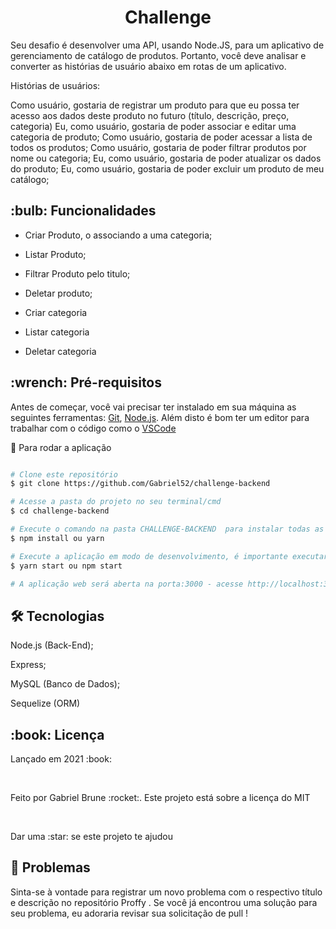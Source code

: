 <h1 align="center">
    Challenge
</h1>
Seu desafio é desenvolver uma API, usando Node.JS, para um aplicativo de gerenciamento de catálogo de produtos. Portanto, você deve analisar e converter as histórias de usuário abaixo em rotas de um aplicativo.

Histórias de usuários:

Como usuário, gostaria de registrar um produto para que eu possa ter acesso aos dados deste produto no futuro (título, descrição, preço, categoria)
Eu, como usuário, gostaria de poder associar e editar uma categoria de produto;
Como usuário, gostaria de poder acessar a lista de todos os produtos;
Como usuário, gostaria de poder filtrar produtos por nome ou categoria;
Eu, como usuário, gostaria de poder atualizar os dados do produto;
Eu, como usuário, gostaria de poder excluir um produto de meu catálogo;

<h2> :bulb: Funcionalidades</h2>

* Criar Produto, o associando a uma categoria;

* Listar Produto;

* Filtrar Produto pelo titulo;

* Deletar produto;

* Criar categoria

* Listar categoria

* Deletar categoria


<h2> :wrench: Pré-requisitos</h2>

 Antes de começar, você vai precisar ter instalado em sua máquina as seguintes ferramentas:
[Git](https://git-scm.com), [Node.js](https://nodejs.org/en/). Além disto é bom ter um editor para trabalhar com o código como o [VSCode](https://code.visualstudio.com/)

:rocket: Para rodar a aplicação

  ```bash

# Clone este repositório
$ git clone https://github.com/Gabriel52/challenge-backend

# Acesse a pasta do projeto no seu terminal/cmd
$ cd challenge-backend

# Execute o comando na pasta CHALLENGE-BACKEND  para instalar todas as dependências
$ npm install ou yarn

# Execute a aplicação em modo de desenvolvimento, é importante executar este
$ yarn start ou npm start

# A aplicação web será aberta na porta:3000 - acesse http://localhost:3000

 ```

## 🛠 Tecnologias
Node.js (Back-End);

Express;

MySQL (Banco de Dados);

Sequelize (ORM)

<h2> :book: Licença </h2>
<p>Lançado em 2021 :book:</p></br>
<p>Feito por Gabriel Brune :rocket:. Este projeto está sobre a licença do MIT</p></br>
<p>Dar uma :star: se este projeto te ajudou</p>

<h2> 🐛 Problemas</h2
<p>Sinta-se à vontade para registrar um novo problema com o respectivo título e descrição no repositório Proffy . Se você já encontrou uma solução para seu problema, eu adoraria revisar sua solicitação de pull !</p>

